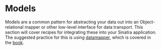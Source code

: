 # Models

Models are a common pattern for abstracting your data out into an
Object-relational mapper or other low-level interface for data transport. This
section will cover recipes for integrating these into your Sinatra
application. The suggested practice for this is using
[datamapper][datamapper], which is covered in the [book][models].

[datamapper]: http://datamapper.org/
[models]: http://sinatra-book.gittr.com/#models

